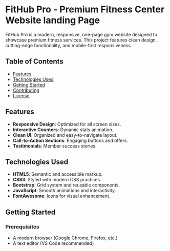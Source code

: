 # FitHub Pro - Premium Fitness Center Website landing Page

FitHub Pro is a modern, responsive, one-page gym website designed to showcase premium fitness services. This project features clean design, cutting-edge functionality, and mobile-first responsiveness.

## Table of Contents

- [Features](#features)
- [Technologies Used](#technologies-used)
- [Getting Started](#getting-started)
- [Contributing](#contributing)
- [License](#license)

## Features

- **Responsive Design**: Optimized for all screen sizes.
- **Interactive Counters**: Dynamic stats animation.
- **Clean UI**: Organized and easy-to-navigate layout.
- **Call-to-Action Sections**: Engaging buttons and offers.
- **Testimonials**: Member success stories.

## Technologies Used

- **HTML5**: Semantic and accessible markup.
- **CSS3**: Styled with modern CSS practices.
- **Bootstrap**: Grid system and reusable components.
- **JavaScript**: Smooth animations and interactivity.
- **FontAwesome**: Icons for visual enhancement.

## Getting Started

### Prerequisites
- A modern browser (Google Chrome, Firefox, etc.)
- A text editor (VS Code recommended)


